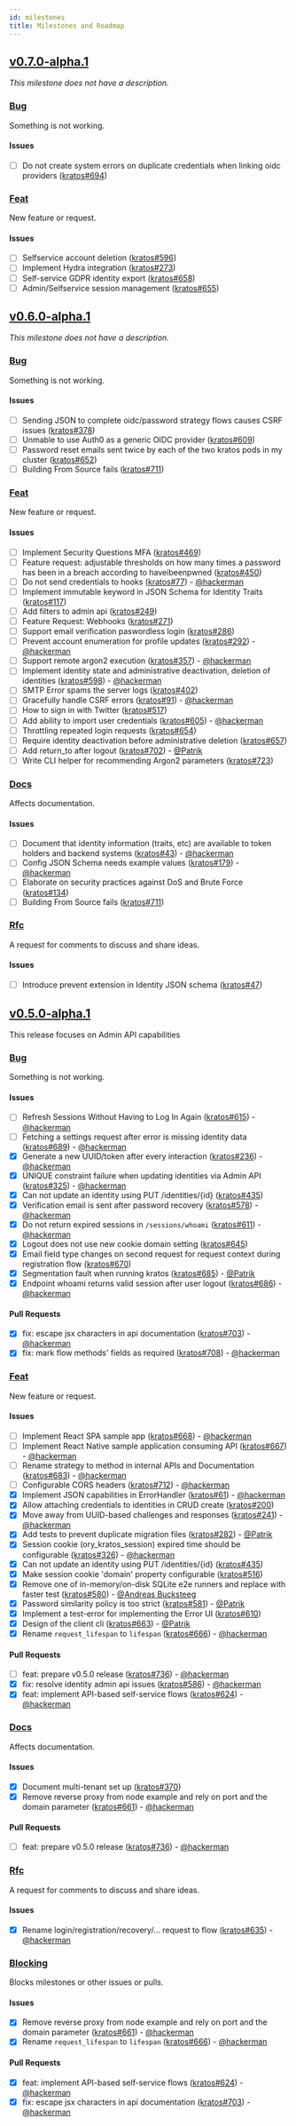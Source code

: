 ```yaml
---
id: milestones
title: Milestones and Roadmap
---
```


## [v0.7.0-alpha.1](https://github.com/ory/kratos/milestone/9)

_This milestone does not have a description._

### [Bug](https://github.com/ory/kratos/labels/bug)

Something is not working.

#### Issues

- [ ] Do not create system errors on duplicate credentials when linking oidc
      providers ([kratos#694](https://github.com/ory/kratos/issues/694))

### [Feat](https://github.com/ory/kratos/labels/feat)

New feature or request.

#### Issues

- [ ] Selfservice account deletion
      ([kratos#596](https://github.com/ory/kratos/issues/596))
- [ ] Implement Hydra integration
      ([kratos#273](https://github.com/ory/kratos/issues/273))
- [ ] Self-service GDPR identity export
      ([kratos#658](https://github.com/ory/kratos/issues/658))
- [ ] Admin/Selfservice session management
      ([kratos#655](https://github.com/ory/kratos/issues/655))

## [v0.6.0-alpha.1](https://github.com/ory/kratos/milestone/8)

_This milestone does not have a description._

### [Bug](https://github.com/ory/kratos/labels/bug)

Something is not working.

#### Issues

- [ ] Sending JSON to complete oidc/password strategy flows causes CSRF issues
      ([kratos#378](https://github.com/ory/kratos/issues/378))
- [ ] Unmable to use Auth0 as a generic OIDC provider
      ([kratos#609](https://github.com/ory/kratos/issues/609))
- [ ] Password reset emails sent twice by each of the two kratos pods in my
      cluster ([kratos#652](https://github.com/ory/kratos/issues/652))
- [ ] Building From Source fails
      ([kratos#711](https://github.com/ory/kratos/issues/711))

### [Feat](https://github.com/ory/kratos/labels/feat)

New feature or request.

#### Issues

- [ ] Implement Security Questions MFA
      ([kratos#469](https://github.com/ory/kratos/issues/469))
- [ ] Feature request: adjustable thresholds on how many times a password has
      been in a breach according to haveibeenpwned
      ([kratos#450](https://github.com/ory/kratos/issues/450))
- [ ] Do not send credentials to hooks
      ([kratos#77](https://github.com/ory/kratos/issues/77)) -
      [@hackerman](https://github.com/aeneasr)
- [ ] Implement immutable keyword in JSON Schema for Identity Traits
      ([kratos#117](https://github.com/ory/kratos/issues/117))
- [ ] Add filters to admin api
      ([kratos#249](https://github.com/ory/kratos/issues/249))
- [ ] Feature Request: Webhooks
      ([kratos#271](https://github.com/ory/kratos/issues/271))
- [ ] Support email verification paswordless login
      ([kratos#286](https://github.com/ory/kratos/issues/286))
- [ ] Prevent account enumeration for profile updates
      ([kratos#292](https://github.com/ory/kratos/issues/292)) -
      [@hackerman](https://github.com/aeneasr)
- [ ] Support remote argon2 execution
      ([kratos#357](https://github.com/ory/kratos/issues/357)) -
      [@hackerman](https://github.com/aeneasr)
- [ ] Implement identity state and administrative deactivation, deletion of
      identities ([kratos#598](https://github.com/ory/kratos/issues/598)) -
      [@hackerman](https://github.com/aeneasr)
- [ ] SMTP Error spams the server logs
      ([kratos#402](https://github.com/ory/kratos/issues/402))
- [ ] Gracefully handle CSRF errors
      ([kratos#91](https://github.com/ory/kratos/issues/91)) -
      [@hackerman](https://github.com/aeneasr)
- [ ] How to sign in with Twitter
      ([kratos#517](https://github.com/ory/kratos/issues/517))
- [ ] Add ability to import user credentials
      ([kratos#605](https://github.com/ory/kratos/issues/605)) -
      [@hackerman](https://github.com/aeneasr)
- [ ] Throttling repeated login requests
      ([kratos#654](https://github.com/ory/kratos/issues/654))
- [ ] Require identity deactivation before administrative deletion
      ([kratos#657](https://github.com/ory/kratos/issues/657))
- [ ] Add return_to after logout
      ([kratos#702](https://github.com/ory/kratos/issues/702)) -
      [@Patrik](https://github.com/zepatrik)
- [ ] Write CLI helper for recommending Argon2 parameters
      ([kratos#723](https://github.com/ory/kratos/issues/723))

### [Docs](https://github.com/ory/kratos/labels/docs)

Affects documentation.

#### Issues

- [ ] Document that identity information (traits, etc) are available to token
      holders and backend systems
      ([kratos#43](https://github.com/ory/kratos/issues/43)) -
      [@hackerman](https://github.com/aeneasr)
- [ ] Config JSON Schema needs example values
      ([kratos#179](https://github.com/ory/kratos/issues/179)) -
      [@hackerman](https://github.com/aeneasr)
- [ ] Elaborate on security practices against DoS and Brute Force
      ([kratos#134](https://github.com/ory/kratos/issues/134))
- [ ] Building From Source fails
      ([kratos#711](https://github.com/ory/kratos/issues/711))

### [Rfc](https://github.com/ory/kratos/labels/rfc)

A request for comments to discuss and share ideas.

#### Issues

- [ ] Introduce prevent extension in Identity JSON schema
      ([kratos#47](https://github.com/ory/kratos/issues/47))

## [v0.5.0-alpha.1](https://github.com/ory/kratos/milestone/5)

This release focuses on Admin API capabilities

### [Bug](https://github.com/ory/kratos/labels/bug)

Something is not working.

#### Issues

- [ ] Refresh Sessions Without Having to Log In Again
      ([kratos#615](https://github.com/ory/kratos/issues/615)) -
      [@hackerman](https://github.com/aeneasr)
- [ ] Fetching a settings request after error is missing identity data
      ([kratos#689](https://github.com/ory/kratos/issues/689)) -
      [@hackerman](https://github.com/aeneasr)
- [x] Generate a new UUID/token after every interaction
      ([kratos#236](https://github.com/ory/kratos/issues/236)) -
      [@hackerman](https://github.com/aeneasr)
- [x] UNIQUE constraint failure when updating identities via Admin API
      ([kratos#325](https://github.com/ory/kratos/issues/325)) -
      [@hackerman](https://github.com/aeneasr)
- [x] Can not update an identity using PUT /identities/{id}
      ([kratos#435](https://github.com/ory/kratos/issues/435))
- [x] Verification email is sent after password recovery
      ([kratos#578](https://github.com/ory/kratos/issues/578)) -
      [@hackerman](https://github.com/aeneasr)
- [x] Do not return expired sessions in `/sessions/whoami`
      ([kratos#611](https://github.com/ory/kratos/issues/611)) -
      [@hackerman](https://github.com/aeneasr)
- [x] Logout does not use new cookie domain setting
      ([kratos#645](https://github.com/ory/kratos/issues/645))
- [x] Email field type changes on second request for request context during
      registration flow ([kratos#670](https://github.com/ory/kratos/issues/670))
- [x] Segmentation fault when running kratos
      ([kratos#685](https://github.com/ory/kratos/issues/685)) -
      [@Patrik](https://github.com/zepatrik)
- [x] Endpoint whoami returns valid session after user logout
      ([kratos#686](https://github.com/ory/kratos/issues/686)) -
      [@hackerman](https://github.com/aeneasr)

#### Pull Requests

- [x] fix: escape jsx characters in api documentation
      ([kratos#703](https://github.com/ory/kratos/pull/703)) -
      [@hackerman](https://github.com/aeneasr)
- [x] fix: mark flow methods' fields as required
      ([kratos#708](https://github.com/ory/kratos/pull/708)) -
      [@hackerman](https://github.com/aeneasr)

### [Feat](https://github.com/ory/kratos/labels/feat)

New feature or request.

#### Issues

- [ ] Implement React SPA sample app
      ([kratos#668](https://github.com/ory/kratos/issues/668)) -
      [@hackerman](https://github.com/aeneasr)
- [ ] Implement React Native sample application consuming API
      ([kratos#667](https://github.com/ory/kratos/issues/667)) -
      [@hackerman](https://github.com/aeneasr)
- [ ] Rename strategy to method in internal APIs and Documentation
      ([kratos#683](https://github.com/ory/kratos/issues/683)) -
      [@hackerman](https://github.com/aeneasr)
- [ ] Configurable CORS headers
      ([kratos#712](https://github.com/ory/kratos/issues/712)) -
      [@hackerman](https://github.com/aeneasr)
- [x] Implement JSON capabilities in ErrorHandler
      ([kratos#61](https://github.com/ory/kratos/issues/61)) -
      [@hackerman](https://github.com/aeneasr)
- [x] Allow attaching credentials to identities in CRUD create
      ([kratos#200](https://github.com/ory/kratos/issues/200))
- [x] Move away from UUID-based challenges and responses
      ([kratos#241](https://github.com/ory/kratos/issues/241)) -
      [@hackerman](https://github.com/aeneasr)
- [x] Add tests to prevent duplicate migration files
      ([kratos#282](https://github.com/ory/kratos/issues/282)) -
      [@Patrik](https://github.com/zepatrik)
- [x] Session cookie (ory_kratos_session) expired time should be configurable
      ([kratos#326](https://github.com/ory/kratos/issues/326)) -
      [@hackerman](https://github.com/aeneasr)
- [x] Can not update an identity using PUT /identities/{id}
      ([kratos#435](https://github.com/ory/kratos/issues/435))
- [x] Make session cookie 'domain' property configurable
      ([kratos#516](https://github.com/ory/kratos/issues/516))
- [x] Remove one of in-memory/on-disk SQLite e2e runners and replace with faster
      test ([kratos#580](https://github.com/ory/kratos/issues/580)) -
      [@Andreas Bucksteeg](https://github.com/tricky42)
- [x] Password similarity policy is too strict
      ([kratos#581](https://github.com/ory/kratos/issues/581)) -
      [@Patrik](https://github.com/zepatrik)
- [x] Implement a test-error for implementing the Error UI
      ([kratos#610](https://github.com/ory/kratos/issues/610))
- [x] Design of the client cli
      ([kratos#663](https://github.com/ory/kratos/issues/663)) -
      [@Patrik](https://github.com/zepatrik)
- [x] Rename `request_lifespan` to `lifespan`
      ([kratos#666](https://github.com/ory/kratos/issues/666)) -
      [@hackerman](https://github.com/aeneasr)

#### Pull Requests

- [ ] feat: prepare v0.5.0 release
      ([kratos#736](https://github.com/ory/kratos/pull/736)) -
      [@hackerman](https://github.com/aeneasr)
- [x] fix: resolve identity admin api issues
      ([kratos#586](https://github.com/ory/kratos/pull/586)) -
      [@hackerman](https://github.com/aeneasr)
- [x] feat: implement API-based self-service flows
      ([kratos#624](https://github.com/ory/kratos/pull/624)) -
      [@hackerman](https://github.com/aeneasr)

### [Docs](https://github.com/ory/kratos/labels/docs)

Affects documentation.

#### Issues

- [x] Document multi-tenant set up
      ([kratos#370](https://github.com/ory/kratos/issues/370))
- [x] Remove reverse proxy from node example and rely on port and the domain
      parameter ([kratos#661](https://github.com/ory/kratos/issues/661)) -
      [@hackerman](https://github.com/aeneasr)

#### Pull Requests

- [ ] feat: prepare v0.5.0 release
      ([kratos#736](https://github.com/ory/kratos/pull/736)) -
      [@hackerman](https://github.com/aeneasr)

### [Rfc](https://github.com/ory/kratos/labels/rfc)

A request for comments to discuss and share ideas.

#### Issues

- [x] Rename login/registration/recovery/... request to flow
      ([kratos#635](https://github.com/ory/kratos/issues/635)) -
      [@hackerman](https://github.com/aeneasr)

### [Blocking](https://github.com/ory/kratos/labels/blocking)

Blocks milestones or other issues or pulls.

#### Issues

- [x] Remove reverse proxy from node example and rely on port and the domain
      parameter ([kratos#661](https://github.com/ory/kratos/issues/661)) -
      [@hackerman](https://github.com/aeneasr)
- [x] Rename `request_lifespan` to `lifespan`
      ([kratos#666](https://github.com/ory/kratos/issues/666)) -
      [@hackerman](https://github.com/aeneasr)

#### Pull Requests

- [x] feat: implement API-based self-service flows
      ([kratos#624](https://github.com/ory/kratos/pull/624)) -
      [@hackerman](https://github.com/aeneasr)
- [x] fix: escape jsx characters in api documentation
      ([kratos#703](https://github.com/ory/kratos/pull/703)) -
      [@hackerman](https://github.com/aeneasr)
